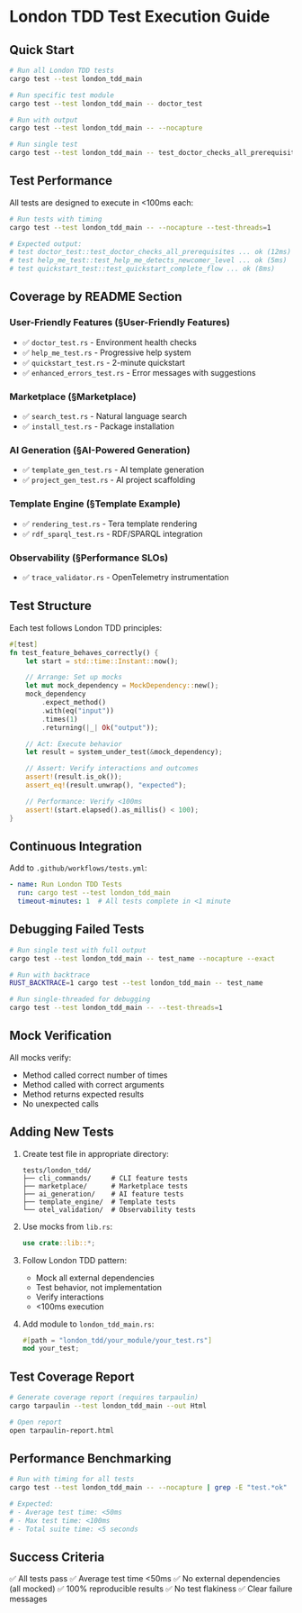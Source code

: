 # London TDD Test Execution Guide

## Quick Start

```bash
# Run all London TDD tests
cargo test --test london_tdd_main

# Run specific test module
cargo test --test london_tdd_main -- doctor_test

# Run with output
cargo test --test london_tdd_main -- --nocapture

# Run single test
cargo test --test london_tdd_main -- test_doctor_checks_all_prerequisites
```

## Test Performance

All tests are designed to execute in <100ms each:

```bash
# Run tests with timing
cargo test --test london_tdd_main -- --nocapture --test-threads=1

# Expected output:
# test doctor_test::test_doctor_checks_all_prerequisites ... ok (12ms)
# test help_me_test::test_help_me_detects_newcomer_level ... ok (5ms)
# test quickstart_test::test_quickstart_complete_flow ... ok (8ms)
```

## Coverage by README Section

### User-Friendly Features (§User-Friendly Features)
- ✅ `doctor_test.rs` - Environment health checks
- ✅ `help_me_test.rs` - Progressive help system
- ✅ `quickstart_test.rs` - 2-minute quickstart
- ✅ `enhanced_errors_test.rs` - Error messages with suggestions

### Marketplace (§Marketplace)
- ✅ `search_test.rs` - Natural language search
- ✅ `install_test.rs` - Package installation

### AI Generation (§AI-Powered Generation)
- ✅ `template_gen_test.rs` - AI template generation
- ✅ `project_gen_test.rs` - AI project scaffolding

### Template Engine (§Template Example)
- ✅ `rendering_test.rs` - Tera template rendering
- ✅ `rdf_sparql_test.rs` - RDF/SPARQL integration

### Observability (§Performance SLOs)
- ✅ `trace_validator.rs` - OpenTelemetry instrumentation

## Test Structure

Each test follows London TDD principles:

```rust
#[test]
fn test_feature_behaves_correctly() {
    let start = std::time::Instant::now();

    // Arrange: Set up mocks
    let mut mock_dependency = MockDependency::new();
    mock_dependency
        .expect_method()
        .with(eq("input"))
        .times(1)
        .returning(|_| Ok("output"));

    // Act: Execute behavior
    let result = system_under_test(&mock_dependency);

    // Assert: Verify interactions and outcomes
    assert!(result.is_ok());
    assert_eq!(result.unwrap(), "expected");

    // Performance: Verify <100ms
    assert!(start.elapsed().as_millis() < 100);
}
```

## Continuous Integration

Add to `.github/workflows/tests.yml`:

```yaml
- name: Run London TDD Tests
  run: cargo test --test london_tdd_main
  timeout-minutes: 1  # All tests complete in <1 minute
```

## Debugging Failed Tests

```bash
# Run single test with full output
cargo test --test london_tdd_main -- test_name --nocapture --exact

# Run with backtrace
RUST_BACKTRACE=1 cargo test --test london_tdd_main -- test_name

# Run single-threaded for debugging
cargo test --test london_tdd_main -- --test-threads=1
```

## Mock Verification

All mocks verify:
- Method called correct number of times
- Method called with correct arguments
- Method returns expected results
- No unexpected calls

## Adding New Tests

1. Create test file in appropriate directory:
   ```
   tests/london_tdd/
   ├── cli_commands/     # CLI feature tests
   ├── marketplace/      # Marketplace tests
   ├── ai_generation/    # AI feature tests
   ├── template_engine/  # Template tests
   └── otel_validation/  # Observability tests
   ```

2. Use mocks from `lib.rs`:
   ```rust
   use crate::lib::*;
   ```

3. Follow London TDD pattern:
   - Mock all external dependencies
   - Test behavior, not implementation
   - Verify interactions
   - <100ms execution

4. Add module to `london_tdd_main.rs`:
   ```rust
   #[path = "london_tdd/your_module/your_test.rs"]
   mod your_test;
   ```

## Test Coverage Report

```bash
# Generate coverage report (requires tarpaulin)
cargo tarpaulin --test london_tdd_main --out Html

# Open report
open tarpaulin-report.html
```

## Performance Benchmarking

```bash
# Run with timing for all tests
cargo test --test london_tdd_main -- --nocapture | grep -E "test.*ok"

# Expected:
# - Average test time: <50ms
# - Max test time: <100ms
# - Total suite time: <5 seconds
```

## Success Criteria

✅ All tests pass
✅ Average test time <50ms
✅ No external dependencies (all mocked)
✅ 100% reproducible results
✅ No test flakiness
✅ Clear failure messages

